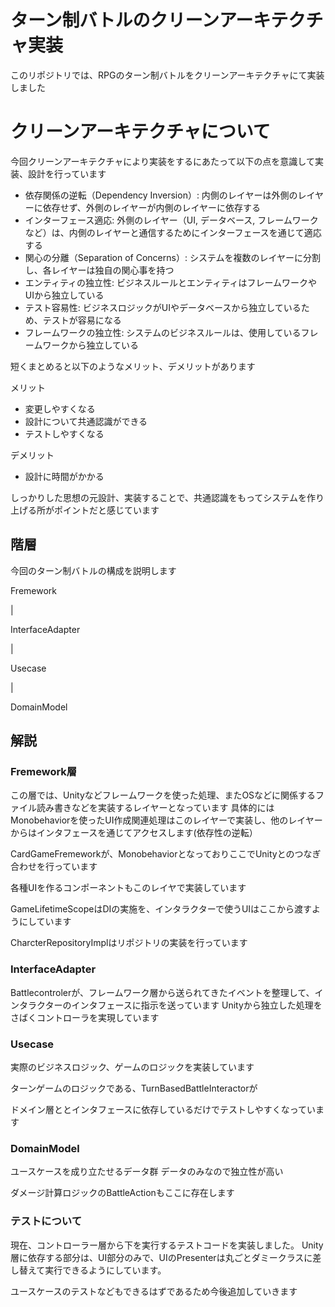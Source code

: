 # ターン制バトルのクリーンアーキテクチャ実装
このリポジトリでは、RPGのターン制バトルをクリーンアーキテクチャにて実装しました

#  クリーンアーキテクチャについて
今回クリーンアーキテクチャにより実装をするにあたって以下の点を意識して実装、設計を行っています

- 依存関係の逆転（Dependency Inversion）: 内側のレイヤーは外側のレイヤーに依存せず、外側のレイヤーが内側のレイヤーに依存する
- インターフェース適応: 外側のレイヤー（UI, データベース, フレームワークなど）は、内側のレイヤーと通信するためにインターフェースを通じて適応する
- 関心の分離（Separation of Concerns）: システムを複数のレイヤーに分割し、各レイヤーは独自の関心事を持つ
- エンティティの独立性: ビジネスルールとエンティティはフレームワークやUIから独立している
- テスト容易性: ビジネスロジックがUIやデータベースから独立しているため、テストが容易になる
- フレームワークの独立性: システムのビジネスルールは、使用しているフレームワークから独立している

短くまとめると以下のようなメリット、デメリットがあります

メリット
- 変更しやすくなる
- 設計について共通認識ができる
- テストしやすくなる

デメリット
- 設計に時間がかかる

しっかりした思想の元設計、実装することで、共通認識をもってシステムを作り上げる所がポイントだと感じています


## 階層
今回のターン制バトルの構成を説明します

Fremework

&#124;

InterfaceAdapter

&#124;

Usecase

&#124;

DomainModel

## 解説
### Fremework層

この層では、Unityなどフレームワークを使った処理、またOSなどに関係するファイル読み書きなどを実装するレイヤーとなっています
具体的にはMonobehaviorを使ったUI作成関連処理はこのレイヤーで実装し、他のレイヤーからはインタフェースを通じてアクセスします(依存性の逆転）

CardGameFremeworkが、MonobehaviorとなっておりここでUnityとのつなぎ合わせを行っています

各種UIを作るコンポーネントもこのレイヤで実装しています

GameLifetimeScopeはDIの実施を、インタラクターで使うUIはここから渡すようにしています

CharcterRepositoryImplはリポジトリの実装を行っています

### InterfaceAdapter

Battlecontrolerが、フレームワーク層から送られてきたイベントを整理して、インタラクターのインタフェースに指示を送っています
Unityから独立した処理をさばくコントローラを実現しています

### Usecase
実際のビジネスロジック、ゲームのロジックを実装しています

ターンゲームのロジックである、TurnBasedBattleInteractorが

ドメイン層ととインタフェースに依存しているだけでテストしやすくなっています

### DomainModel
ユースケースを成り立たせるデータ群
データのみなので独立性が高い

ダメージ計算ロジックのBattleActionもここに存在します

### テストについて
現在、コントローラー層から下を実行するテストコードを実装しました。
Unity層に依存する部分は、UI部分のみで、UIのPresenterは丸ごとダミークラスに差し替えて実行できるようにしています。

ユースケースのテストなどもできるはずであるため今後追加していきます

